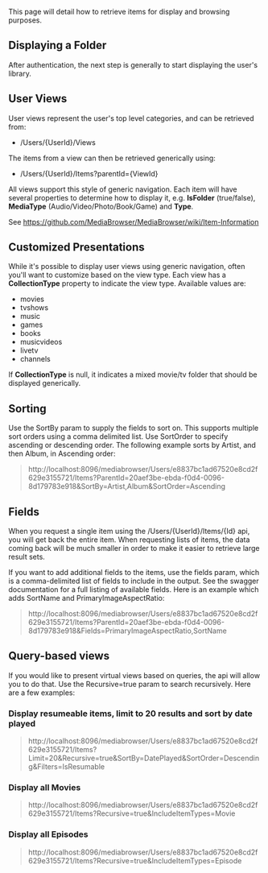 This page will detail how to retrieve items for display and browsing purposes.

## Displaying a Folder
After authentication, the next step is generally to start displaying the user's library.

## User Views

User views represent the user's top level categories, and can be retrieved from:

* /Users/{UserId}/Views

The items from a view can then be retrieved generically using:

* /Users/{UserId}/Items?parentId={ViewId}

All views support this style of generic navigation. Each item will have several properties to determine how to display it, e.g. **IsFolder** (true/false), **MediaType** (Audio/Video/Photo/Book/Game) and **Type**.

See https://github.com/MediaBrowser/MediaBrowser/wiki/Item-Information

## Customized Presentations

While it's possible to display user views using generic navigation, often you'll want to customize based on the view type. Each view has a **CollectionType** property to indicate the view type. Available values are:

* movies
* tvshows
* music
* games
* books
* musicvideos
* livetv
* channels

If **CollectionType** is null, it indicates a mixed movie/tv folder that should be displayed generically.

## Sorting
Use the SortBy param to supply the fields to sort on. This supports multiple sort orders using a comma delimited list. Use SortOrder to specify ascending or descending order. The following example sorts by Artist, and then Album, in Ascending order:

> http://localhost:8096/mediabrowser/Users/e8837bc1ad67520e8cd2f629e3155721/Items?ParentId=20aef3be-ebda-f0d4-0096-8d179783e918&SortBy=Artist,Album&SortOrder=Ascending

## Fields

When you request a single item using the /Users/{UserId}/Items/{Id} api, you will get back the entire item. When requesting lists of items, the data coming back will be much smaller in order to make it easier to retrieve large result sets.

If you want to add additional fields to the items, use the fields param, which is a comma-delimited list of fields to include in the output. See the swagger documentation for a full listing of available fields. Here is an example which adds SortName and PrimaryImageAspectRatio:

> http://localhost:8096/mediabrowser/Users/e8837bc1ad67520e8cd2f629e3155721/Items?ParentId=20aef3be-ebda-f0d4-0096-8d179783e918&Fields=PrimaryImageAspectRatio,SortName

## Query-based views
If you would like to present virtual views based on queries, the api will allow you to do that. Use the Recursive=true param to search recursively. Here are a few examples:

### Display resumeable items, limit to 20 results and sort by date played
> http://localhost:8096/mediabrowser/Users/e8837bc1ad67520e8cd2f629e3155721/Items?Limit=20&Recursive=true&SortBy=DatePlayed&SortOrder=Descending&Filters=IsResumable

### Display all Movies
> http://localhost:8096/mediabrowser/Users/e8837bc1ad67520e8cd2f629e3155721/Items?Recursive=true&IncludeItemTypes=Movie

### Display all Episodes
> http://localhost:8096/mediabrowser/Users/e8837bc1ad67520e8cd2f629e3155721/Items?Recursive=true&IncludeItemTypes=Episode